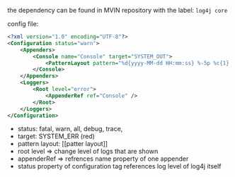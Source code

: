 the dependency can be found in MVIN repository with the label: `log4j core`


config file:
```log4j2.xml
<?xml version="1.0" encoding="UTF-8"?>
<Configuration status="warn">
    <Appenders>
        <Console name="Console" target="SYSTEM_OUT">
            <PatternLayout pattern="%d{yyyy-MM-dd HH:mm:ss} %-5p %c{1}:%L - %m%n" />
        </Console>
    </Appenders>
    <Loggers>
        <Root level="error">
            <AppenderRef ref="Console" />
        </Root>
    </Loggers>
</Configuration>
```

- status: fatal, warn, all, debug, trace,
- target: SYSTEM_ERR (red)
- pattern layout: [[patter layout]]
- root level => change level of logs that are shown
- appenderRef => refrences name property of one appender
- status property of configuration tag references log level of log4j itself 